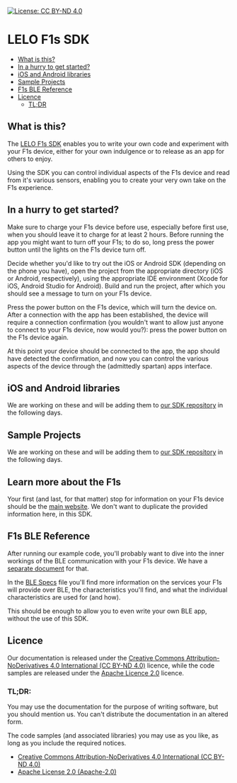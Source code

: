 [![License: CC BY-ND 4.0](https://img.shields.io/badge/License-CC%20BY--ND%204.0-lightgrey.svg)](https://creativecommons.org/licenses/by-nd/4.0/)

# LELO F1s SDK

- [What is this?](#what-is-this)
- [In a hurry to get started?](#in-a-hurry-to-get-started)
- [iOS and Android libraries](#ios-and-android-libraries)
- [Sample Projects](#sample-projects)
- [F1s BLE Reference](#f1s-ble-reference)
- [Licence](#licence)
    - [TL;DR](#tldr)

## What is this?

The [LELO F1s SDK](https://www.lelo.com/f1s-developers-kit-red) enables you to write your own code and experiment with your F1s device, either for your own indulgence or to release as an app for others to enjoy.

Using the SDK you can control individual aspects of the F1s device and read from it's various sensors, enabling you to create your very own take on the F1s experience.

## In a hurry to get started?

Make sure to charge your F1s device before use, especially before first use, when you should leave it to charge for at least 2 hours. Before running the app you might want to turn off your F1s; to do so, long press the power button until the lights on the F1s device turn off.

Decide whether you'd like to try out the iOS or Android SDK (depending on the phone you have), open the project from the appropriate directory (iOS or Android, respectively), using the appropriate IDE environment (Xcode for iOS, Android Studio for Android). Build and run the project, after which you should see a message to turn on your F1s device.

Press the power button on the F1s device, which will turn the device on. After a connection with the app has been established, the device will require a connection confirmation (you wouldn't want to allow just anyone to connect to your F1s device, now would you?): press the power button on the F1s device again.

At this point your device should be connected to the app, the app should have detected the confirmation, and now you can control the various aspects of the device through the (admittedly spartan) apps interface.

## iOS and Android libraries

We are working on these and will be adding them to [our SDK repository](https://github.com/LELO-Devs/F1s-SDK) in the following days.

## Sample Projects

We are working on these and will be adding them to [our SDK repository](https://github.com/LELO-Devs/F1s-SDK) in the following days.

## Learn more about the F1s

Your first (and last, for that matter) stop for information on your F1s device should be the [main website](https://www.lelo.com/f1s-developers-kit-red). We don't want to duplicate the provided information here, in this SDK.

## F1s BLE Reference

After running our example code, you'll probably want to dive into the inner workings of the BLE communication with your F1s device. We have a [separate document](BLE-Specs.md) for that.

In the [BLE Specs](BLE-Specs.md) file you'll find more information on the services your F1s will provide over BLE, the characteristics you'll find, and what the individual characteristics are used for (and how).

This should be enough to allow you to even write your own BLE app, without the use of this SDK.

## Licence

Our documentation is released under the [Creative Commons Attribution-NoDerivatives 4.0 International (CC BY-ND 4.0)](https://creativecommons.org/licenses/by-nd/4.0/) licence, while the code samples are released under the [Apache Licence 2.0](http://www.apache.org/licenses/LICENSE-2.0) licence.

### TL;DR:

You may use the documentation for the purpose of writing software, but you should mention us. You can't distribute the documentation in an altered form.

The code samples (and associated libraries) you may use as you like, as long as you include the required notices.

* [Creative Commons Attribution-NoDerivatives 4.0 International (CC BY-ND 4.0)](https://tldrlegal.com/license/creative-commons-attribution-noderivatives-4.0-international-(cc-by-nd-4.0))
* [Apache License 2.0 (Apache-2.0)](https://tldrlegal.com/license/apache-license-2.0-(apache-2.0))